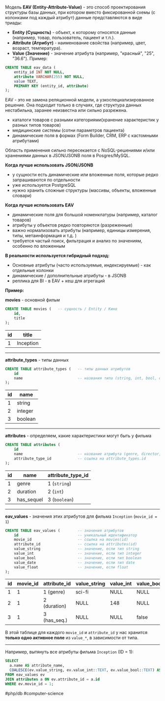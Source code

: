 Модель **EAV (Entity-Attribute-Value)** - это способ проектирования структуры базы данных, при котором вместо фиксированной схемы (с колонками под каждый атрибут) данные представляются в виде триады:
- **Entity (Сущность)** - объект, к которому относятся данные (например, товар, пользователь, пациент и т.п.).
- **Attribute (Атрибут)** - наименование свойства (например, цвет, возраст, температура).
- **Value (Значение)** - значение атрибута (например, "красный", "25", "36.6").
Пример:
```sql
CREATE TABLE eav_data (
    entity_id INT NOT NULL,
    attribute VARCHAR(255) NOT NULL,
    value TEXT,
    PRIMARY KEY (entity_id, attribute)
);
```

EAV - это не замена реляционной модели, а узкоспециализированное решение. Она подходит только в случаях, где структура данных нестабильна, заранее неизвестна или сильно разрежена.
- каталоги товаров с разными категориями(хранение характеристик у разных типов товаров)
- медицинские системы (сотни параметров пациента)
- динамические поля в формах (Form Builder, CRM, ERP c кастомными атрибутами)

Область применения сильно пересекается с NoSQL-решениями и/или хранениями данных в JSON/JSONB поля в Posgres/MySQL.

**Когда лучше использовать JSON/JSONB**
- у сущности есть динамические или вложенные поля, которые редко запрашиваются по отдельности
- уже используется PostgreSQL
- нужно хранить сложные структуры (массивы, объекты, вложенные словари)

**Когда лучше использовать EAV**
- динамические поля для большой номенклатуры (например, каталог товаров)
- атрибуты у объектов редко повторяются (разреженные)
- важно нормализовать атрибуты (например, единицы измерения, типы, метаинформация и т.д. )
- требуется частый поиск, фильтрация и анализ по значениям, особенно по вложенным

**В реальности используется гибридный подход:**
- Основные атрибуты (часто используемые, индексируемые) - как отдельные колонки
- динамические / дополнительные атрибуты - в JSONB
- реплика для BI -  в EAV + кеш для агрегаций


**Пример:**

**movies** - основной фильм
```sql
CREATE TABLE movies (   -- сущность / Entity / Кино
    id,
    title
);
```

| id  | title     |
| --- | --------- |
| 1   | Inception |

---
**attribute_types** - типы данных
```sql
CREATE TABLE attribute_types (   -- типы данных атрибутов
    id
    name                         -- названия типа (string, int, bool, date, и т.п.)
);
```

| id  | name    |
| --- | ------- |
| 1   | string  |
| 2   | integer |
| 3   | boolean |

---
**attributes** - определяем, какие характеристики могут быть у фильма
```sql
CREATE TABLE attributes (  
    id
    name						 -- название атрибута (genre, director, budget, и т.д.)	
    attribute_type_id			 -- ссылка на attribute_types.id
);
```

| id  | name       | attribute_type_id |
| --- | ---------- | ----------------- |
| 1   | genre      | 1 (`string`)      |
| 2   | duration   | 2 (`int`)         |
| 3   | has_sequel | 3 (`boolean`)     |

---
**eav_values** - значения этих атрибутов для фильма `Inception` (`movie_id = 1`)
```sql
CREATE TABLE eav_values (        -- значения атрибутов 
	id							 -- уникальный идентификатор
	movie_id					 -- ссылка на movies(id)
	attribute_id                 -- ссылка на attributes(id)
	value_string                 -- значение, если тип string
	value_int					 -- значение, если тип integer
	value_bool					 -- значение, если тип boolean
	value_date					 -- значение, если тип date
	value_float					 -- значение, если float
);
```

| id  | movie_id | attribute_id | value_string | value_int | value_bool |
| --- | -------- | ------------ | ------------ | --------- | ---------- |
| 1   | 1        | 1 (genre)    | sci-fi       | NULL      | NULL       |
| 2   | 1        | 2 (duration) | NULL         | 148       | NULL       |
| 3   | 1        | 3 (has_seq.) | NULL         | NULL      | false      |
В этой таблице для каждого `movie_id` и `attribute_id` у нас хранится **только одно активное поле** из `value_*`, в зависимости от типа.

---

Например, вытянуть все атрибуты фильма `Inception` (ID = 1):
```sql
SELECT 
  a.name AS attribute_name,
  COALESCE(ev.value_string, ev.value_int::TEXT, ev.value_bool::TEXT) AS value
FROM eav_values ev
JOIN attributes a ON ev.attribute_id = a.id
WHERE ev.movie_id = 1;

```





#php/db #computer-science
